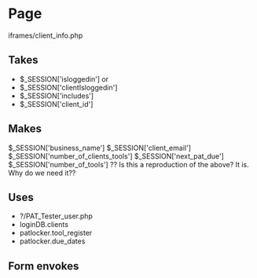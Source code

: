 # Page
iframes/client_info.php

## Takes
* $_SESSION['isloggedin']
or
* $_SESSION['clientIsloggedin']
* $_SESSION['includes']
* $_SESSION['client_id']

## Makes
$_SESSION['business_name']
$_SESSION['client_email']
$_SESSION['number_of_clients_tools']
$_SESSION['next_pat_due']
$_SESSION['number_of_tools'] ?? Is this a reproduction of the above? It is. Why do we need it??

## Uses
*  ?/PAT_Tester_user.php
* loginDB.clients
* patlocker.tool_register
* patlocker.due_dates
## Form envokes
